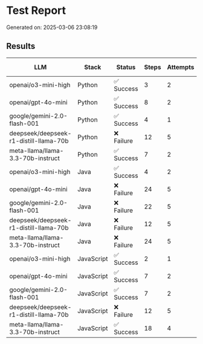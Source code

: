 # Test Report

Generated on: 2025-03-06 23:08:19

## Results

| LLM                                    | Stack      | Status     |   Steps |   Attempts |   Time (s) |   Input Tokens |   Output Tokens |
|----------------------------------------|------------|------------|---------|------------|------------|----------------|-----------------|
| openai/o3-mini-high                    | Python     | ✅ Success |       3 |          2 |     310.91 |           8252 |            9153 |
| openai/gpt-4o-mini                     | Python     | ✅ Success |       8 |          2 |      67.22 |          31091 |            1705 |
| google/gemini-2.0-flash-001            | Python     | ✅ Success |       4 |          1 |      39.81 |          20876 |            3759 |
| deepseek/deepseek-r1-distill-llama-70b | Python     | ❌ Failure |      12 |          5 |     555.9  |            794 |            6185 |
| meta-llama/llama-3.3-70b-instruct      | Python     | ✅ Success |       7 |          2 |     150.93 |          28065 |            2762 |
| openai/o3-mini-high                    | Java       | ✅ Success |       4 |          2 |     221.35 |          10548 |            7854 |
| openai/gpt-4o-mini                     | Java       | ❌ Failure |      24 |          5 |     174.93 |         423908 |            5133 |
| google/gemini-2.0-flash-001            | Java       | ❌ Failure |      22 |          5 |     117.78 |         279969 |            9885 |
| deepseek/deepseek-r1-distill-llama-70b | Java       | ❌ Failure |      12 |          5 |     781.21 |            770 |            4786 |
| meta-llama/llama-3.3-70b-instruct      | Java       | ❌ Failure |      24 |          5 |     627.68 |         225451 |            8042 |
| openai/o3-mini-high                    | JavaScript | ✅ Success |       2 |          1 |      45.81 |           2875 |            3370 |
| openai/gpt-4o-mini                     | JavaScript | ✅ Success |       7 |          2 |      57.79 |          23459 |            1401 |
| google/gemini-2.0-flash-001            | JavaScript | ✅ Success |       7 |          2 |      70.32 |          42054 |            5630 |
| deepseek/deepseek-r1-distill-llama-70b | JavaScript | ❌ Failure |      12 |          5 |    1280.95 |            820 |            4303 |
| meta-llama/llama-3.3-70b-instruct      | JavaScript | ✅ Success |      18 |          4 |    2064.8  |         132770 |            9089 |
